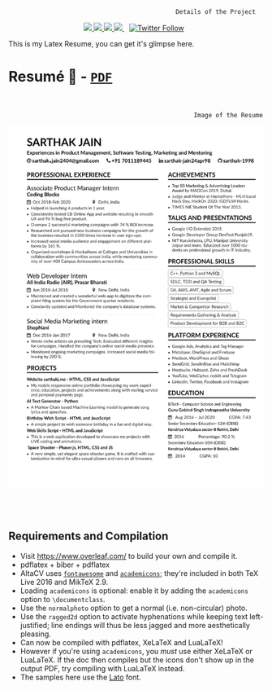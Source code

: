 

                                                  Details of the Project


<p align = "center">
  
  
   <a href="https://github.com/sarthak-1998/">
    <img src="https://img.shields.io/github/followers/sarthak-1998?label=Follow%20sarthak-1998&style=social"></img>
  </a>
  
  <a href="https://github.com/sarthak-1998/Sarthak-Latex-Resume/fork">
    <img src="https://img.shields.io/github/forks/sarthak-1998/Sarthak-Latex-Resume?label=Fork&style=social"></img>
  </a>


  <a href="https://github.com/sarthak-1998/Sarthak-Latex-Resume">
    <img src="https://img.shields.io/github/stars/sarthak-1998/Sarthak-Latex-Resume?style=social"></img>
  </a>

  <a href="https://github.com/sarthak-1998/Sarthak-Latex-Resume/commits">
    <img src="https://img.shields.io/github/last-commit/sarthak-1998/Sarthak-Latex-Resume"></img>
  </a>


  <a href="https://twitter.com/intent/follow?original_referer=https%3A%2F%2Fpublish.twitter.com%2F&ref_src=twsrc%5Etfw&region=follow_link&screen_name=sarcastic_sark&tw_p=followbutton">
                <img style="padding-right: 10px;padding-left: 10px;" alt="Twitter Follow" src="https://img.shields.io/twitter/follow/sarcastic_sark?style=social">
              </img>
              </a>
</p >



 This is my Latex Resume, you can get it's glimpse here.

# Resumé 📄 -  [`PDF`](https://www.sarthakj.me/assets/Sarthak_Resume.pdf)

<br/>

                                                       Image of the Resume


![Alt text](assets/Sarthak_Resume.jpg?raw=true "Title")

<br/>
<br/>

## Requirements and Compilation

* Visit https://www.overleaf.com/ to build your own and compile it.
* pdflatex + biber + pdflatex
* AltaCV uses [`fontawesome`](http://www.ctan.org/pkg/fontawesome) and [`academicons`](http://www.ctan.org/pkg/academicons); they're included in both TeX Live 2016 and MikTeX 2.9.
* Loading `academicons` is optional: enable it by adding the `academicons` option to `\documentclass`.
* Use the `normalphoto` option to get a normal (i.e. non-circular) photo.
* Use the `ragged2d` option to activate hyphenations while keeping text left-justified; line endings will thus be less jagged and more aesthetically pleasing.
* Can now be compiled with pdflatex, XeLaTeX and LuaLaTeX!
* However if you're using `academicons`, you _must_ use either XeLaTeX or LuaLaTeX. If the doc then compiles but the icons don't show up in the output PDF, try compiling with LuaLaTeX instead.
* The samples here use the [Lato](http://www.latofonts.com/lato-free-fonts/) font.
